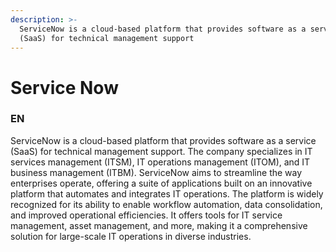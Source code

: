 ```yaml
---
description: >-
  ServiceNow is a cloud-based platform that provides software as a service
  (SaaS) for technical management support
---
```


# Service Now

### EN

ServiceNow is a cloud-based platform that provides software as a service (SaaS) for technical management support. The company specializes in IT services management (ITSM), IT operations management (ITOM), and IT business management (ITBM). ServiceNow aims to streamline the way enterprises operate, offering a suite of applications built on an innovative platform that automates and integrates IT operations. The platform is widely recognized for its ability to enable workflow automation, data consolidation, and improved operational efficiencies. It offers tools for IT service management, asset management, and more, making it a comprehensive solution for large-scale IT operations in diverse industries.
